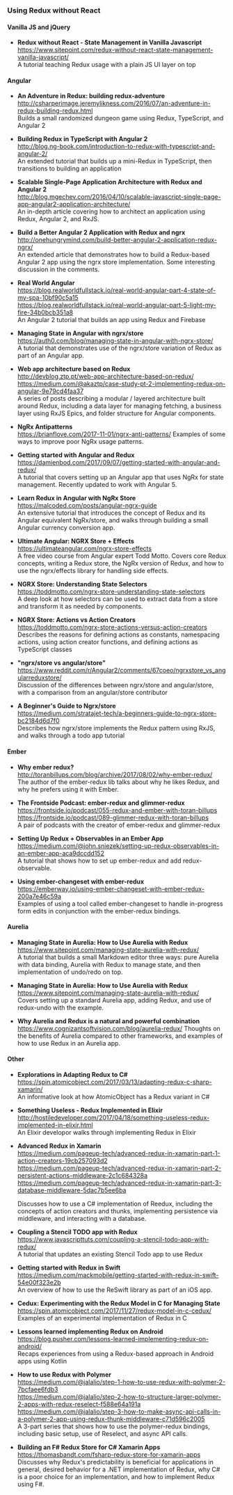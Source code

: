 ### Using Redux without React


#### Vanilla JS and jQuery

- **Redux without React - State Management in Vanilla Javascript**  
  https://www.sitepoint.com/redux-without-react-state-management-vanilla-javascript/  
  A tutorial teaching Redux usage with a plain JS UI layer on top


#### Angular

- **An Adventure in Redux: building redux-adventure**  
  http://csharperimage.jeremylikness.com/2016/07/an-adventure-in-redux-building-redux.html  
  Builds a small randomized dungeon game using Redux, TypeScript, and Angular 2

- **Building Redux in TypeScript with Angular 2**  
  http://blog.ng-book.com/introduction-to-redux-with-typescript-and-angular-2/  
  An extended tutorial that builds up a mini-Redux in TypeScript, then transitions to building an application

- **Scalable Single-Page Application Architecture with Redux and Angular 2**  
  http://blog.mgechev.com/2016/04/10/scalable-javascript-single-page-app-angular2-application-architecture/  
  An in-depth article covering how to architect an application using Redux, Angular 2, and RxJS.  
  
- **Build a Better Angular 2 Application with Redux and ngrx**  
  http://onehungrymind.com/build-better-angular-2-application-redux-ngrx/  
  An extended article that demonstrates how to build a Redux-based Angular 2 app using the ngrx store implementation.  Some interesting discussion in the comments.
  
- **Real World Angular**  
  https://blog.realworldfullstack.io/real-world-angular-part-4-state-of-my-spa-10bf90c5a15  
  https://blog.realworldfullstack.io/real-world-angular-part-5-light-my-fire-34b0bcb351a8  
  An Angular 2 tutorial that builds an app using Redux and Firebase

- **Managing State in Angular with ngrx/store**  
  https://auth0.com/blog/managing-state-in-angular-with-ngrx-store/  
  A tutorial that demonstrates use of the ngrx/store variation of Redux as part of an Angular app.

- **Web app architecture based on Redux**  
  http://devblog.ztp.pt/web-app-architecture-based-on-redux/  
  https://medium.com/@akaztp/case-study-pt-2-implementing-redux-on-angular-9e79cd4faa37  
  A series of posts describing a modular / layered architecture built around Redux, including a data layer for managing fetching, a business layer using RxJS Epics, and folder structure for Angular components.

- **NgRx Antipatterns**  
  https://brianflove.com/2017-11-01/ngrx-anti-patterns/
  Examples of some ways to improve poor NgRx usage patterns.

- **Getting started with Angular and Redux**  
  https://damienbod.com/2017/09/07/getting-started-with-angular-and-redux/  
  A tutorial that covers setting up an Angular app that uses NgRx for state management.  Recently updated to work with Angular 5.
  
- **Learn Redux in Angular with NgRx Store**  
  https://malcoded.com/posts/angular-ngrx-guide  
  An extensive tutorial that introduces the concept of Redux and its Angular equivalent NgRx/store, and walks through building a small Angular currency conversion app.
  
- **Ultimate Angular: NGRX Store + Effects**  
  https://ultimateangular.com/ngrx-store-effects  
  A free video course from Angular expert Todd Motto.  Covers core Redux concepts, writing a Redux store, the NgRx version of Redux, and how to use the ngrx/effects library for handling side effects.
  
- **NGRX Store: Understanding State Selectors**  
  https://toddmotto.com/ngrx-store-understanding-state-selectors  
  A deep look at how selectors can be used to extract data from a store and transform it as needed by components.
  
- **NGRX Store: Actions vs Action Creators**  
  https://toddmotto.com/ngrx-store-actions-versus-action-creators  
  Describes the reasons for defining actions as constants, namespacing actions, using action creator functions, and defining actions as TypeScript classes
  
- **"ngrx/store vs angular/store"**  
  https://www.reddit.com/r/Angular2/comments/67coeo/ngrxstore_vs_angularreduxstore/  
  Discussion of the differences between ngrx/store and angular/store, with a comparison from an angular/store contributor
  
- **A Beginner's Guide to Ngrx/store**  
  https://medium.com/stratajet-tech/a-beginners-guide-to-ngrx-store-bc2184d6d7f0  
  Describes how ngrx/store implements the Redux pattern using RxJS, and walks through a todo app tutorial
  

#### Ember

- **Why ember redux?**  
  http://toranbillups.com/blog/archive/2017/08/02/why-ember-redux/  
  The author of the ember-redux lib talks about why he likes Redux, and why he prefers using it with Ember.
  
- **The Frontside Podcast: ember-redux and glimmer-redux**  
  https://frontside.io/podcast/055-redux-and-ember-with-toran-billups  
  https://frontside.io/podcast/089-glimmer-redux-with-toran-billups  
  A pair of podcasts with the creator of ember-redux and glimmer-redux
  
  
- **Setting Up Redux + Observables in an Ember App**  
  https://medium.com/@john.sniezek/setting-up-redux-observables-in-an-ember-app-aca9dccdd152  
  A tutorial that shows how to set up ember-redux and add redux-observable.
  
- **Using ember-changeset with ember-redux**  
  https://emberway.io/using-ember-changeset-with-ember-redux-200a7e46c59a  
  Examples of using a tool called ember-changeset to handle in-progress form edits in conjunction with the ember-redux bindings.
  
  
#### Aurelia

- **Managing State in Aurelia: How to Use Aurelia with Redux**  
  https://www.sitepoint.com/managing-state-aurelia-with-redux/  
  A tutorial that builds a small Markdown editor three ways: pure Aurelia with data binding, Aurelia with Redux to manage state, and then implementation of undo/redo on top.
  
- **Managing State in Aurelia: How to Use Aurelia with Redux**  
  https://www.sitepoint.com/managing-state-aurelia-with-redux/  
  Covers setting up a standard Aurelia app, adding Redux, and use of redux-undo with the example.
  
- **Why Aurelia and Redux is a natural and powerful combination**  
  https://www.cognizantsoftvision.com/blog/aurelia-redux/
  Thoughts on the benefits of Aurelia compared to other frameworks, and examples of how to use Redux in an Aurelia app.

#### Other

- **Explorations in Adapting Redux to C#**  
  https://spin.atomicobject.com/2017/03/13/adapting-redux-c-sharp-xamarin/  
  An informative look at how AtomicObject has a Redux variant in C#
  
- **Something Useless - Redux Implemented in Elixir**  
  http://hostiledeveloper.com/2017/04/18/something-useless-redux-implemented-in-elixir.html  
  An Elixir developor walks through implementing Redux in Elixir
  
- **Advanced Redux in Xamarin**  
  https://medium.com/pageup-tech/advanced-redux-in-xamarin-part-1-action-creators-19cb257093d2  
  https://medium.com/pageup-tech/advanced-redux-in-xamarin-part-2-persistent-actions-middleware-2c1c684328a  
  https://medium.com/pageup-tech/advanced-redux-in-xamarin-part-3-database-middleware-5dac7b5ee6ba  
  
  Discusses how to use a C# implementation of Reedux, including the concepts of action creators and thunks, implementing persistence via middleware, and interacting with a database.

- **Coupling a Stencil TODO app with Redux**  
  https://www.javascripttuts.com/coupling-a-stencil-todo-app-with-redux/  
  A tutorial that updates an existing Stencil Todo app to use Redux
  
- **Getting started with Redux in Swift**  
  https://medium.com/mackmobile/getting-started-with-redux-in-swift-54e00f323e2b  
  An overview of how to use the ReSwift library as part of an iOS app.

- **Cedux: Experimenting with the Redux Model in C for Managing State**  
  https://spin.atomicobject.com/2017/11/27/redux-model-in-c-cedux/  
  Examples of an experimental implementation of Redux in C
  
- **Lessons learned implementing Redux on Android**  
  https://blog.pusher.com/lessons-learned-implementing-redux-on-android/  
  Recaps experiences from using a Redux-based approach in Android apps using Kotlin

- **How to use Redux with Polymer**  
  https://medium.com/@jalalio/step-1-how-to-use-redux-with-polymer-2-7bcfaee6fdb3  
  https://medium.com/@jalalio/step-2-how-to-structure-larger-polymer-2-apps-with-redux-reselect-f588e64a191a  
  https://medium.com/@jalalio/step-3-how-to-make-async-api-calls-in-a-polymer-2-app-using-redux-thunk-middleware-c71d596c2005  
  A 3-part series that shows how to use the polymer-redux bindings, including basic setup, use of Reselect, and async API calls.
  
- **Building an F# Redux Store for C# Xamarin Apps**  
  https://thomasbandt.com/fsharp-redux-store-for-xamarin-apps  
  Discusses why Redux's predictability is beneficial for applications in general, desired behavior for a .NET implementation of Redux, why C# is a poor choice for an implementation, and how to implement Redux using F#.